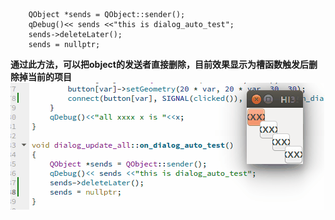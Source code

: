 ```language
    QObject *sends = QObject::sender();
    qDebug()<< sends <<"this is dialog_auto_test";
    sends->deleteLater();
    sends = nullptr;

```
**通过此方法，可以把object的发送者直接删除，目前效果显示为槽函数触发后删除掉当前的项目**
![title](../../.local/static/2019/1/4/sender.1550742531830.gif)
